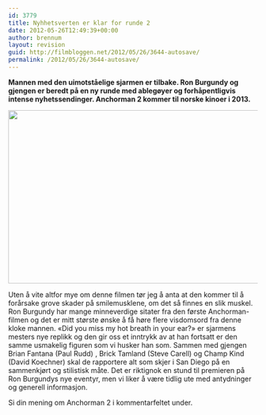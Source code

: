 ```yaml
---
id: 3779
title: Nyhhetsverten er klar for runde 2
date: 2012-05-26T12:49:39+00:00
author: brennum
layout: revision
guid: http://filmbloggen.net/2012/05/26/3644-autosave/
permalink: /2012/05/26/3644-autosave/
---
```

**Mannen med den uimotståelige sjarmen er tilbake. Ron Burgundy og gjengen er beredt på en ny runde med ablegøyer og forhåpentligvis intense nyhetssendinger. Anchorman 2 kommer til norske kinoer i 2013.**

<!--more-->

<a href="http://filmbloggen.net/2012/05/25/nyhhetsverten-er-klar-for-runde-2/original/" rel="attachment wp-att-3768"><img class="alignnone size-large wp-image-3768" src="http://filmbloggen.net/wp-content/uploads//2012/05/original-620x350.jpg" alt="" width="620" height="350" /></a>

Uten å vite altfor mye om denne filmen tør jeg å anta at den kommer til å forårsake grove skader på smilemusklene, om det så finnes en slik muskel. Ron Burgundy har mange minneverdige sitater fra den første Anchorman-filmen og det er mitt største ønske å få høre flere visdomsord fra denne kloke mannen. &laquo;Did you miss my hot breath in your ear?&raquo; er sjarmens mesters nye replikk og den gir oss et inntrykk av at han fortsatt er den samme usmakelig figuren som vi husker han som. Sammen med gjengen Brian Fantana (Paul Rudd) , Brick Tamland (Steve Carell) og Champ Kind (David Koechner) skal de rapportere alt som skjer i San Diego på en sammenkjørt og stilistisk måte. Det er riktignok en stund til premieren på Ron Burgundys nye eventyr, men vi liker å være tidlig ute med antydninger og generell informasjon.

Si din mening om Anchorman 2 i kommentarfeltet under.

<div class="video-shortcode">
</div>